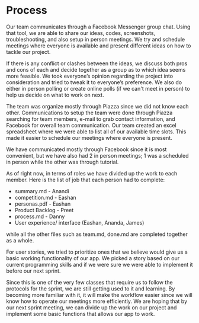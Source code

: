 # Process

Our team communicates through a Facebook Messenger group chat. Using that tool, we are able to share our ideas, codes, screenshots, troubleshooting, and also setup in person meetings. We try and schedule meetings where everyone is available and present different ideas on how to tackle our project.

If there is any conflict or clashes between the ideas, we discuss both pros and cons of each and decide together as a group as to which idea seems more feasible. We took everyone’s opinion regarding the project into consideration and tried to tweak it to everyone’s preference. We also do either in person polling or create online polls (if we can't meet in person) to help us decide on what to work on next.

The team was organize mostly through Piazza since we did not know each other. Communications to setup the team were done through Piazza searching for team members, e-mail to grab contact information, and Facebook for overall team communication. Our team created an excel spreadsheet where we were able to list all of our available time slots. This made it easier to schedule our meetings where everyone is present.  

We have communicated mostly through Facebook since it is most convenient, but we have also had 2 in person meetings; 1 was a scheduled in person while the other was through tutorial.

As of right now, in terms of roles we have divided up the work to each member. Here is the list of job that each person had to complete:

- summary.md - Anandi
- competition.md - Eashan
- personas.pdf - Eashan
- Product Backlog - Preet
- process.md - Danny
- User experience/ interface (Eashan, Ananda, James)

while all the other files such as team.md, done.md are completed together as a whole.

For user stories, we tried to prioritize ones that we believe would give us a basic working functionality of our app. We picked a story based on our current programming skills and if we were sure we were able to implement it before our next sprint.

Since this is one of the very few classes that require us to follow the protocols for the sprint, we are still getting used to it and learning. By becoming more familiar with it, it will make the workflow easier since we will know how to operate our meetings more efficiently. We are hoping that by our next sprint meeting, we can divide up the work on our project and implement some basic functions that allows our app to work.
